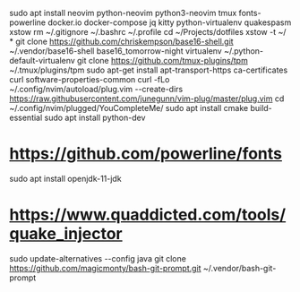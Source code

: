 sudo apt install neovim python-neovim python3-neovim tmux fonts-powerline docker.io docker-compose jq kitty python-virtualenv quakespasm xstow
rm ~/.gitignore ~/.bashrc ~/.profile
cd ~/Projects/dotfiles
xstow -t ~/ *
git clone https://github.com/chriskempson/base16-shell.git ~/.vendor/base16-shell
base16_tomorrow-night
virtualenv ~/.python-default-virtualenv
git clone https://github.com/tmux-plugins/tpm ~/.tmux/plugins/tpm
sudo apt-get install     apt-transport-https     ca-certificates     curl     software-properties-common
curl -fLo ~/.config/nvim/autoload/plug.vim --create-dirs    https://raw.githubusercontent.com/junegunn/vim-plug/master/plug.vim
cd ~/.config/nvim/plugged/YouCompleteMe/
sudo apt install cmake build-essential
sudo apt install python-dev
# https://github.com/powerline/fonts
sudo apt install openjdk-11-jdk
# https://www.quaddicted.com/tools/quake_injector
sudo update-alternatives --config java
git clone https://github.com/magicmonty/bash-git-prompt.git ~/.vendor/bash-git-prompt
